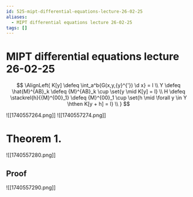 ```yaml
---
id: 525-mipt-differential-equations-lecture-26-02-25
aliases:
  - MIPT differential equations lecture 26-02-25
tags: []
---
```


# MIPT differential equations lecture 26-02-25

$$
\AlignLeft{
K[y] \defeq \int_a^b{G(x,y,{y}^{'}) \d x} = l \\
Y \defeq \hat{M}^{AB}_k \defeq {M}^{AB}_k \cup \set{y \mid K[y] = l} \\
H \defeq \stackrel{h}{{M}^{00}_1} \defeq {M}^{00}_1 \cup \set{h \mid \forall y \in Y \hthen
K[y + h] = l} \\
}
$$

![[1740557264.png]]
![[1740557274.png]]

# Theorem 1.

![[1740557280.png]]

## Proof

![[1740557290.png]]

$$
$$
